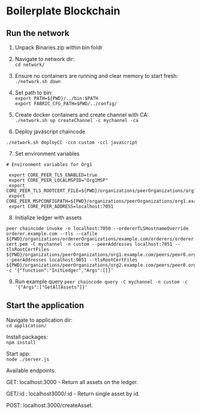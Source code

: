 # Boilerplate Blockchain

## Run the network

1. Unpack Binaries.zip within bin foldr

2. Navigate to network dir:  
`cd network/`

3. Ensure no containers are running and clear memory to start fresh:  
`./network.sh down`

4. Set path to bin:  
`export PATH=${PWD}/../bin:$PATH`  
`export FABRIC_CFG_PATH=$PWD/../config/`

5. Create docker containers and create channel with CA:  
`./network.sh up createChannel -c mychannel -ca`

6. Deploy javascript chaincode

`./network.sh deployCC -ccn custom -ccl javascript`

7. Set environment variables

```
# Environment variables for Org1
 
 export CORE_PEER_TLS_ENABLED=true
 export CORE_PEER_LOCALMSPID="Org1MSP"
 export CORE_PEER_TLS_ROOTCERT_FILE=${PWD}/organizations/peerOrganizations/org1.example.com/peers/peer0.org1.example.com/tls/ca.crt
 export CORE_PEER_MSPCONFIGPATH=${PWD}/organizations/peerOrganizations/org1.example.com/users/Admin@org1.example.com/msp
 export CORE_PEER_ADDRESS=localhost:7051
```

8. Initialize ledger with assets

```
peer chaincode invoke -o localhost:7050 --ordererTLSHostnameOverride orderer.example.com --tls --cafile ${PWD}/organizations/ordererOrganizations/example.com/orderers/orderer.example.com/msp/tlscacerts/tlsca.example.com-cert.pem -C mychannel -n custom --peerAddresses localhost:7051 --tlsRootCertFiles ${PWD}/organizations/peerOrganizations/org1.example.com/peers/peer0.org1.example.com/tls/ca.crt --peerAddresses localhost:9051 --tlsRootCertFiles ${PWD}/organizations/peerOrganizations/org2.example.com/peers/peer0.org2.example.com/tls/ca.crt -c '{"function":"InitLedger","Args":[]}'
```


9. Run example query
`peer chaincode query -C mychannel -n custom -c '{"Args":["GetAllAssets"]}'`


## Start the application

Navigate to application dir:  
`cd application/`

Install packages:  
`npm install`

Start app:  
`node ./server.js`

Available endpoints. 

GET: localhost:3000 - Return all assets on the ledger. 

GET/:id : localhost3000/:id - Return single asset by id. 

POST: localhost:3000/createAsset.
